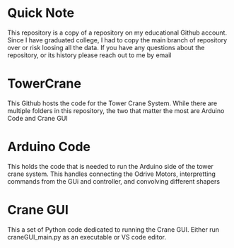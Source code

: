 # Quick Note
This repository is a copy of a repository on my educational Github account. Since I have graduated college, I had to copy the main branch of repository over or risk loosing all the data. If you have any questions about the repository, or its history please reach out to me by email 
# TowerCrane
This Github hosts the code for the Tower Crane System. While there are multiple folders in this repository, the two that matter the most are Arduino Code and Crane GUI

# Arduino Code
This holds the code that is needed to run the Arduino side of the tower crane system. This handles connecting the Odrive Motors, interpretting commands from the GUi and controller, and convolving different shapers 

# Crane GUI 

This a set of Python code dedicated to running the Crane GUI. Either run craneGUI_main.py as an executable or VS code editor.
